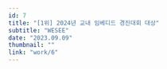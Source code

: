 ```yaml
---
id: 7
title: "[1위] 2024년 교내 임베디드 경진대회 대상"
subtitle: "WESEE"
date: "2023.09.09"
thumbnail: ""
link: "work/6"
---
```

